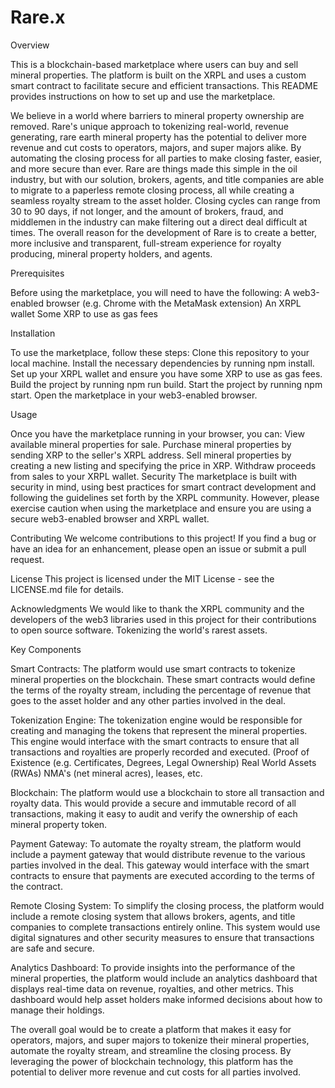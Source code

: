 # Rare.x

Overview

This is a blockchain-based marketplace where users can buy and sell mineral properties. The platform is built on the XRPL and uses a custom smart contract to facilitate secure and efficient transactions. This README provides instructions on how to set up and use the marketplace.

We believe in a world where barriers to mineral property ownership are removed. Rare's unique approach to tokenizing real-world, revenue generating, rare earth mineral property has the potential to deliver more revenue and cut costs to operators, majors, and super majors alike. By automating the closing process for all parties to make closing faster, easier, and more secure than ever. Rare are things made this simple in the oil industry, but with our solution, brokers, agents, and title companies are able to migrate to a paperless remote closing process, all while creating a seamless royalty stream to the asset holder. Closing cycles can range from 30 to 90 days, if not longer, and the amount of brokers, fraud, and middlemen in the industry can make filtering out a direct deal difficult at times. The overall reason for the development of Rare is to create a better, more inclusive and transparent, full-stream experience for royalty producing, mineral property holders, and agents.

Prerequisites

Before using the marketplace, you will need to have the following:
A web3-enabled browser (e.g. Chrome with the MetaMask extension)
An XRPL wallet
Some XRP to use as gas fees

Installation

To use the marketplace, follow these steps:
Clone this repository to your local machine.
Install the necessary dependencies by running npm install.
Set up your XRPL wallet and ensure you have some XRP to use as gas fees.
Build the project by running npm run build.
Start the project by running npm start.
Open the marketplace in your web3-enabled browser.

Usage

Once you have the marketplace running in your browser, you can:
View available mineral properties for sale.
Purchase mineral properties by sending XRP to the seller's XRPL address.
Sell mineral properties by creating a new listing and specifying the price in XRP.
Withdraw proceeds from sales to your XRPL wallet.
Security
The marketplace is built with security in mind, using best practices for smart contract development and following the guidelines set forth by the XRPL community. However, please exercise caution when using the marketplace and ensure you are using a secure web3-enabled browser and XRPL wallet.

Contributing
We welcome contributions to this project! If you find a bug or have an idea for an enhancement, please open an issue or submit a pull request.

License
This project is licensed under the MIT License - see the LICENSE.md file for details.

Acknowledgments
We would like to thank the XRPL community and the developers of the web3 libraries used in this project for their contributions to open source software.
Tokenizing the world's rarest assets.

Key Components

Smart Contracts: The platform would use smart contracts to tokenize mineral properties on the blockchain. These smart contracts would define the terms of the royalty stream, including the percentage of revenue that goes to the asset holder and any other parties involved in the deal.

Tokenization Engine: The tokenization engine would be responsible for creating and managing the tokens that represent the mineral properties. This engine would interface with the smart contracts to ensure that all transactions and royalties are properly recorded and executed. (Proof of Existence (e.g. Certificates, Degrees, Legal Ownership) Real World Assets (RWAs) NMA's (net mineral acres), leases, etc.

Blockchain: The platform would use a blockchain to store all transaction and royalty data. This would provide a secure and immutable record of all transactions, making it easy to audit and verify the ownership of each mineral property token.

Payment Gateway: To automate the royalty stream, the platform would include a payment gateway that would distribute revenue to the various parties involved in the deal. This gateway would interface with the smart contracts to ensure that payments are executed according to the terms of the contract.

Remote Closing System: To simplify the closing process, the platform would include a remote closing system that allows brokers, agents, and title companies to complete transactions entirely online. This system would use digital signatures and other security measures to ensure that transactions are safe and secure.

Analytics Dashboard: To provide insights into the performance of the mineral properties, the platform would include an analytics dashboard that displays real-time data on revenue, royalties, and other metrics. This dashboard would help asset holders make informed decisions about how to manage their holdings.

The overall goal would be to create a platform that makes it easy for operators, majors, and super majors to tokenize their mineral properties, automate the royalty stream, and streamline the closing process. By leveraging the power of blockchain technology, this platform has the potential to deliver more revenue and cut costs for all parties involved.
